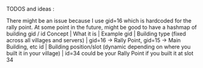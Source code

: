 TODOS and ideas :


There might be an issue because I use gid=16 which is hardcoded for the rally point.
At some point in the future, might be good to have a hashmap of building gid / id
Concept | What it is | Example
gid | Building type (fixed across all villages and servers) | gid=16 → Rally Point, gid=15 → Main Building, etc
id | Building position/slot (dynamic depending on where you built it in your village) | id=34 could be your Rally Point if you built it at slot 34
